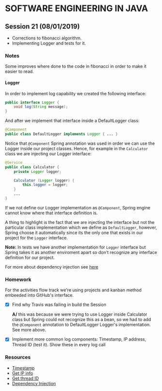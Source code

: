 # SOFTWARE ENGINEERING IN JAVA

## Session 21 (08/01/2019)

- Corrections to fibonacci algorithm.
- Implementing Logger and tests for it.

### Notes

Some improves where done to the code in fibonacci in order to make it easier to read.

#### Logger

In order to implement log capability we created the following interface:

```java
public interface Logger {
    void log(String message);
}
```

And after we implement that interface inside a DefaultLogger class:
```java
@Component
public class DefaultLogger implements Logger { ... }
```

Notice that `@Component` Spring annotation was used in order we can use the Logger inside our project classes. Hence, for example in the `Calculator` class we are injecting our Logger interface:

```java
@Service
public class Calculator {
    private Logger logger;

    Calculator (Logger logger) {
        this.logger = logger;
    }
    ...
}
```

If we not define our Logger implementation as `@Component`, Spring engine cannot know where that interface definition is.

A thing to highlight is the fact that we are injecting the interface but not the particular class implementation which we define as `DefaultLogger`, however, Spring choose it automatically since its the only one that exists in our project for the `Logger` interface.

**Note:** In tests we have another implementation for `Logger` interface but Spring takes it as another enviroment apart so don't recognize any interface definition for our project.

For more about dependency injection see [here][4]

### Homework

For the activities flow track we're using projects and kanban method embeeded into GitHub's interface.

- [x] Find why Travis was failing in build the Session

  **A/** this was because we were trying to use Logger inside Calculator class but Spring could not recognize this as a bean, so we had to add the `@Component` annotation to DefaultLogger Logger's implementation. See more above.

- [x] Implement more common log components: Timestamp, IP address, Thread ID (test it). Show these in every log call


### Resources

- [Timestamp][1]
- [Get IP info][2]
- [Get thread ID][3]
- [Dependency Injection][4]

[1]: https://www.mkyong.com/java/how-to-get-current-timestamps-in-java/
[2]: https://crunchify.com/how-to-get-server-ip-address-and-hostname-in-java/
[3]: https://stackoverflow.com/questions/3294293/how-to-get-thread-id-from-a-thread-pool
[4]: https://kinbiko.gitbook.io/learning-se/dependency-injection
